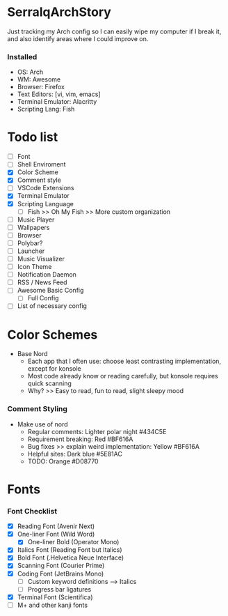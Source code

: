 # SerralqArchStory
Just tracking my Arch config so I can easily wipe my computer if I break it, and also identify areas where I could improve on.

### Installed
- OS: Arch
- WM: Awesome
- Browser: Firefox
- Text Editors: [vi, vim, emacs]
- Terminal Emulator: Alacritty
- Scripting Lang: Fish

# Todo list
- [ ] Font
- [ ] Shell Enviroment
- [X] Color Scheme
- [X] Comment style
- [ ] VSCode Extensions
- [X] Terminal Emulator
- [X] Scripting Language
  - [ ] Fish >> Oh My Fish >> More custom organization
- [ ] Music Player
- [ ] Wallpapers
- [ ] Browser
- [ ] Polybar?
- [ ] Launcher
- [ ] Music Visualizer
- [ ] Icon Theme
- [ ] Notification Daemon
- [ ] RSS / News Feed
- [ ] Awesome Basic Config
  - [ ] Full Config
- [ ] List of necessary config

# Color Schemes
- Base Nord
  - Each app that I often use: choose least contrasting implementation, except for konsole
  - Most code already know or reading carefully, but konsole requires quick scanning
  - Why? >> Easy to read, fun to read, slight sleepy mood

### Comment Styling
- Make use of nord
  - Regular comments: Lighter polar night #434C5E
  - Requirement breaking: Red #BF616A
  - Bug fixes >> explain weird implementation: Yellow  #BF616A
  - Helpful sites: Dark blue #5E81AC
  - TODO: Orange #D08770

# Fonts

### Font Checklist
- [x] Reading Font (Avenir Next)
- [x] One-liner Font (Wild Word)
  - [X] One-liner Bold (Operator Mono)
- [X] Italics Font (Reading Font but Italics)
- [X] Bold Font (.Helvetica Neue Interface)
- [X] Scanning Font (Courier Prime)
- [X] Coding Font (JetBrains Mono)
  - [ ] Custom keyword definitions --> Italics
  - [ ] Progress bar ligatures
- [X] Terminal Font (Scientifica)
- [ ] M+ and other kanji fonts
